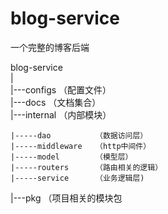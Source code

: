 # blog-service
一个完整的博客后端

blog-service  
|  
|---configs            （配置文件）  
|---docs               （文档集合）  
|---internal           （内部模块）  

    |-----dao          （数据访问层）  
    |-----middleware   （http中间件）  
    |-----model        （模型层）  
    |-----routers      （路由相关的逻辑）  
    |-----service      （业务逻辑层)    
|---pkg                （项目相关的模块包  


 
